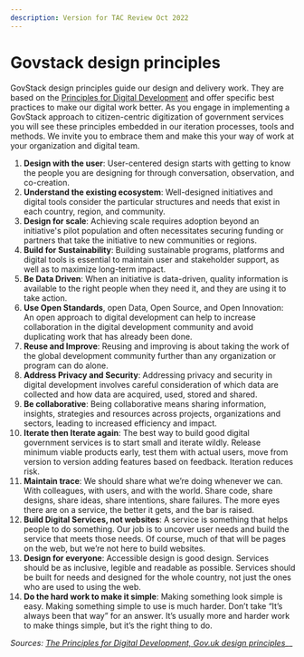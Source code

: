 ```yaml
---
description: Version for TAC Review Oct 2022
---
```


# Govstack design principles

GovStack design principles guide our design and delivery work. They are based on the [Principles for Digital Development](https://digitalprinciples.org/) and offer specific best practices to make our digital work better. As you engage in implementing a GovStack approach to citizen-centric digitization of government services you will see these principles embedded in our iteration processes, tools and methods. We invite you to embrace them and make this your way of work at your organization and digital team.  &#x20;

1. **Design with the user**: User-centered design starts with getting to know the people you are designing for through conversation, observation, and co-creation. &#x20;
2. **Understand the existing ecosystem**: Well-designed initiatives and digital tools consider the particular structures and needs that exist in each country, region, and community.&#x20;
3. **Design for scale**: Achieving scale requires adoption beyond an initiative's pilot population and often necessitates securing funding or partners that take the initiative to new communities or regions.&#x20;
4. **Build for Sustainability**: Building sustainable programs, platforms and digital tools is essential to maintain user and stakeholder support, as well as to maximize long-term impact.&#x20;
5. **Be Data Driven**: When an initiative is data-driven, quality information is available to the right people when they need it, and they are using it to take action.&#x20;
6. **Use Open Standards**, open Data, Open Source, and Open Innovation: An open approach to digital development can help to increase collaboration in the digital development community and avoid duplicating work that has already been done.&#x20;
7. **Reuse and Improve**: Reusing and improving is about taking the work of the global development community further than any organization or program can do alone.&#x20;
8. **Address Privacy and Security**: Addressing privacy and security in digital development involves careful consideration of which data are collected and how data are acquired, used, stored and shared.&#x20;
9. **Be collaborative**: Being collaborative means sharing information, insights, strategies and resources across projects, organizations and sectors, leading to increased efficiency and impact.&#x20;
10. **Iterate then Iterate again**: The best way to build good digital government services is to start small and iterate wildly. Release minimum viable products early, test them with actual users, move from version to version adding features based on feedback. Iteration reduces risk.&#x20;
11. **Maintain trace**: We should share what we’re doing whenever we can. With colleagues, with users, and with the world. Share code, share designs, share ideas, share intentions, share failures. The more eyes there are on a service, the better it gets, and the bar is raised.&#x20;
12. **Build Digital Services, not websites**: A service is something that helps people to do something. Our job is to uncover user needs and build the service that meets those needs. Of course, much of that will be pages on the web, but we’re not here to build websites.&#x20;
13. **Design for everyone**: Accessible design is good design. Services should be as inclusive, legible and readable as possible. Services should be built for needs and designed for the whole country, not just the ones who are used to using the web.&#x20;
14. **Do the hard work to make it simple**: Making something look simple is easy. Making something simple to use is much harder. Don’t take “It’s always been that way” for an answer. It’s usually more and harder work to make things simple, but it’s the right thing to do.&#x20;

_Sources:_ [_The Principles for Digital Development,_ ](https://icthelp.org/the-principles-for-digital-development/)[_Gov.uk design principles_](https://www.gov.uk/guidance/government-design-principles)__
